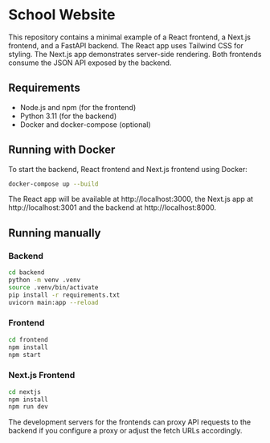 # School Website

This repository contains a minimal example of a React frontend, a Next.js
frontend, and a FastAPI backend. The React app uses Tailwind CSS for styling.
The Next.js app demonstrates server-side rendering. Both frontends consume the
JSON API exposed by the backend.

## Requirements
- Node.js and npm (for the frontend)
- Python 3.11 (for the backend)
- Docker and docker-compose (optional)

## Running with Docker
To start the backend, React frontend and Next.js frontend using Docker:

```bash
docker-compose up --build
```

The React app will be available at http://localhost:3000, the Next.js app at
http://localhost:3001 and the backend at http://localhost:8000.

## Running manually

### Backend
```bash
cd backend
python -m venv .venv
source .venv/bin/activate
pip install -r requirements.txt
uvicorn main:app --reload
```

### Frontend
```bash
cd frontend
npm install
npm start
```

### Next.js Frontend
```bash
cd nextjs
npm install
npm run dev
```

The development servers for the frontends can proxy API requests to the backend
if you configure a proxy or adjust the fetch URLs accordingly.
